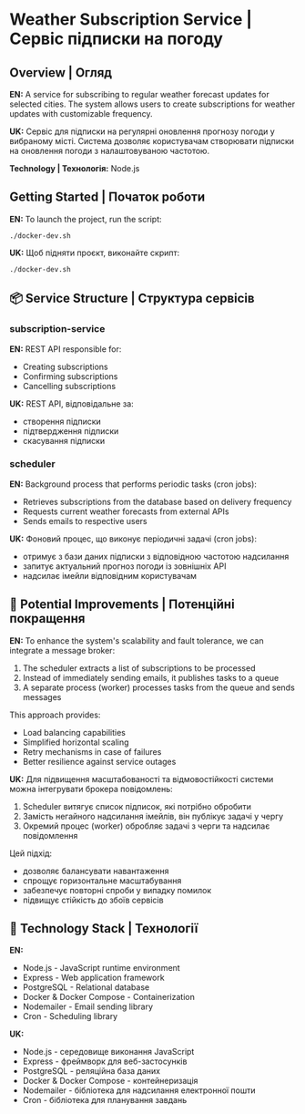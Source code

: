 # Weather Subscription Service | Сервіс підписки на погоду

## Overview | Огляд

**EN:** A service for subscribing to regular weather forecast updates for selected cities. The system allows users to create subscriptions for weather updates with customizable frequency.

**UK:** Сервіс для підписки на регулярні оновлення прогнозу погоди у вибраному місті. Система дозволяє користувачам створювати підписки на оновлення погоди з налаштовуваною частотою.

**Technology | Технологія:** Node.js

## Getting Started | Початок роботи

**EN:** To launch the project, run the script:

```
./docker-dev.sh
```

**UK:** Щоб підняти проєкт, виконайте скрипт:

```
./docker-dev.sh
```

## 📦 Service Structure | Структура сервісів

### subscription-service

**EN:** REST API responsible for:

- Creating subscriptions
- Confirming subscriptions
- Cancelling subscriptions

**UK:** REST API, відповідальне за:

- створення підписки
- підтвердження підписки
- скасування підписки

### scheduler

**EN:** Background process that performs periodic tasks (cron jobs):

- Retrieves subscriptions from the database based on delivery frequency
- Requests current weather forecasts from external APIs
- Sends emails to respective users

**UK:** Фоновий процес, що виконує періодичні задачі (cron jobs):

- отримує з бази даних підписки з відповідною частотою надсилання
- запитує актуальний прогноз погоди із зовнішніх API
- надсилає імейли відповідним користувачам

## 🔧 Potential Improvements | Потенційні покращення

**EN:** To enhance the system's scalability and fault tolerance, we can integrate a message broker:

1. The scheduler extracts a list of subscriptions to be processed
2. Instead of immediately sending emails, it publishes tasks to a queue
3. A separate process (worker) processes tasks from the queue and sends messages

This approach provides:

- Load balancing capabilities
- Simplified horizontal scaling
- Retry mechanisms in case of failures
- Better resilience against service outages

**UK:** Для підвищення масштабованості та відмовостійкості системи можна інтегрувати брокера повідомлень:

1. Scheduler витягує список підписок, які потрібно обробити
2. Замість негайного надсилання імейлів, він публікує задачі у чергу
3. Окремий процес (worker) обробляє задачі з черги та надсилає повідомлення

Цей підхід:

- дозволяє балансувати навантаження
- спрощує горизонтальне масштабування
- забезпечує повторні спроби у випадку помилок
- підвищує стійкість до збоїв сервісів

## 📂 Technology Stack | Технології

**EN:**

- Node.js - JavaScript runtime environment
- Express - Web application framework
- PostgreSQL - Relational database
- Docker & Docker Compose - Containerization
- Nodemailer - Email sending library
- Cron - Scheduling library

**UK:**

- Node.js - середовище виконання JavaScript
- Express - фреймворк для веб-застосунків
- PostgreSQL - реляційна база даних
- Docker & Docker Compose - контейнеризація
- Nodemailer - бібліотека для надсилання електронної пошти
- Cron - бібліотека для планування завдань
